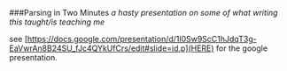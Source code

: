 ###Parsing in Two Minutes
_a hasty presentation on some of what writing this taught/is teaching me_

see [https://docs.google.com/presentation/d/1l0Sw9ScC1hJdqT3g-EaVwrAn8B24SU_fJc4QYkUfCrs/edit#slide=id.p](HERE) for the google presentation.